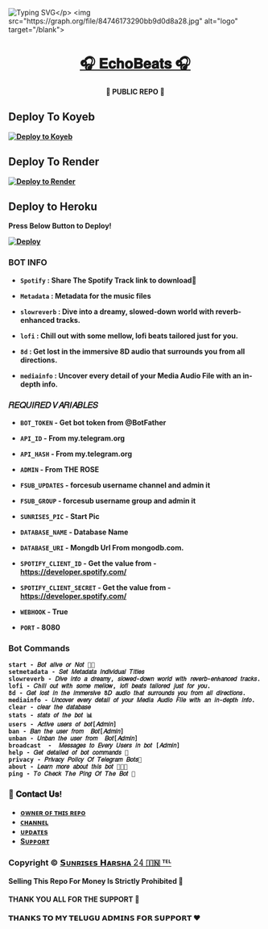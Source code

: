 ![Typing SVG](https://readme-typing-svg.herokuapp.com/?lines=𝐖𝐄𝐋𝐂𝐎𝐌𝐄+𝐓𝐎+🎧+𝐄𝐜𝐡𝐨𝐁𝐞𝐚𝐭𝐬+🎧;𝗖𝗥𝗘𝗔𝗧𝗘𝗗+𝗕𝗬+𝗧𝗘𝗔𝗠+𝐒𝐔𝐍𝐑𝐈𝐒𝐄𝐒+𝐇𝐀𝐑𝐒𝐇𝐀+𝟐𝟒✨!;🎧𝐄𝐜𝐡𝐨𝐁𝐞𝐚𝐭𝐬🎧!)</p>
<img src="https://graph.org/file/84746173290bb9d0d8a28.jpg" alt="logo" target="/blank">

<h1 align="center">
 <b><a href="https://telegram.me/EchoBeats24Bot" target="/blank">🎧 𝐄𝐜𝐡𝐨𝐁𝐞𝐚𝐭𝐬 🎧</a> 
</h1>

<p align="center">🌟 PUBLIC REPO 🌟</p>

## Deploy To Koyeb

[![Deploy to Koyeb](https://www.koyeb.com/static/images/deploy/button.svg)](https://app.koyeb.com/deploy?type=git&repository=github.com/Aluval/EchoBeats&env[BOT_TOKEN]&env[API_ID]&env[API_HASH]&env[FSUB_UPDATES]&env[FSUB_GROUP]&env[WEBHOOK]=True&env[ADMIN]&env[DATABASE_URI]&env[DATABASE_NAME]=Cluster0&env[SUNRISES_PIC]&env[SPOTIFY_CLIENT_ID]&env[SPOTIFY_CLIENT_SECRET]&env[PORT]=8080&run_command=python%20bot.py&branch=SH24BOTS&name=EchoBeats) 

## Deploy To Render

[![Deploy to Render](https://render.com/images/deploy-to-render-button.svg)](https://render.com/deploy?repo=https://github.com/Aluval/EchoBeats)



## Deploy to Heroku

Press Below Button to Deploy!

[![Deploy](https://www.herokucdn.com/deploy/button.svg)](https://heroku.com/deploy?template=https://github.com/Aluval/EchoBeats)

### **BOT INFO**

- `Spotify` : Share The Spotify Track link to download🎼

- `Metadata` : Metadata for the music files

- `slowreverb` : Dive into a dreamy, slowed-down world with reverb-enhanced tracks.

- `lofi` : Chill out with some mellow, lofi beats tailored just for you.

- `8d` : Get lost in the immersive 8D audio that surrounds you from all directions.

- `mediainfo` : Uncover every detail of your Media Audio File with an in-depth info.


###  **𝑅𝐸𝑄𝑈𝐼𝑅𝐸𝐷 𝑉𝐴𝑅𝐼𝐴𝐵𝐿𝐸𝑆** 

* `BOT_TOKEN`  - Get bot token from @BotFather

* `API_ID` - From my.telegram.org 

* `API_HASH` - From my.telegram.org

* `ADMIN` - From THE ROSE

* `FSUB_UPDATES` - forcesub username channel and admin it

* `FSUB_GROUP` - forcesub username group and admin it

* `SUNRISES_PIC` - Start Pic

* `DATABASE_NAME` - Database Name

* `DATABASE_URI` - Mongdb Url From mongodb.com.

* `SPOTIFY_CLIENT_ID` - Get the value from - https://developer.spotify.com/

* `SPOTIFY_CLIENT_SECRET` - Get the value from - https://developer.spotify.com/

* `WEBHOOK` - True

* `PORT` - 8080

### Bot Commands
 ```
start - 𝐵𝑜𝑡 𝑎𝑙𝑖𝑣𝑒 𝑜𝑟 𝑁𝑜𝑡 🚶🏻
setmetadata - 𝑆𝑒𝑡 𝑀𝑒𝑡𝑎𝑑𝑎𝑡𝑎 𝐼𝑛𝑑𝑖𝑣𝑖𝑑𝑢𝑎𝑙 𝑇𝑖𝑡𝑙𝑒𝑠
slowreverb - 𝐷𝑖𝑣𝑒 𝑖𝑛𝑡𝑜 𝑎 𝑑𝑟𝑒𝑎𝑚𝑦, 𝑠𝑙𝑜𝑤𝑒𝑑-𝑑𝑜𝑤𝑛 𝑤𝑜𝑟𝑙𝑑 𝑤𝑖𝑡ℎ 𝑟𝑒𝑣𝑒𝑟𝑏-𝑒𝑛ℎ𝑎𝑛𝑐𝑒𝑑 𝑡𝑟𝑎𝑐𝑘𝑠.
lofi - 𝐶ℎ𝑖𝑙𝑙 𝑜𝑢𝑡 𝑤𝑖𝑡ℎ 𝑠𝑜𝑚𝑒 𝑚𝑒𝑙𝑙𝑜𝑤, 𝑙𝑜𝑓𝑖 𝑏𝑒𝑎𝑡𝑠 𝑡𝑎𝑖𝑙𝑜𝑟𝑒𝑑 𝑗𝑢𝑠𝑡 𝑓𝑜𝑟 𝑦𝑜𝑢.
8d - 𝐺𝑒𝑡 𝑙𝑜𝑠𝑡 𝑖𝑛 𝑡ℎ𝑒 𝑖𝑚𝑚𝑒𝑟𝑠𝑖𝑣𝑒 8𝐷 𝑎𝑢𝑑𝑖𝑜 𝑡ℎ𝑎𝑡 𝑠𝑢𝑟𝑟𝑜𝑢𝑛𝑑𝑠 𝑦𝑜𝑢 𝑓𝑟𝑜𝑚 𝑎𝑙𝑙 𝑑𝑖𝑟𝑒𝑐𝑡𝑖𝑜𝑛𝑠.
mediainfo - 𝑈𝑛𝑐𝑜𝑣𝑒𝑟 𝑒𝑣𝑒𝑟𝑦 𝑑𝑒𝑡𝑎𝑖𝑙 𝑜𝑓 𝑦𝑜𝑢𝑟 𝑀𝑒𝑑𝑖𝑎 𝐴𝑢𝑑𝑖𝑜 𝐹𝑖𝑙𝑒 𝑤𝑖𝑡ℎ 𝑎𝑛 𝑖𝑛-𝑑𝑒𝑝𝑡ℎ 𝑖𝑛𝑓𝑜.
clear - 𝑐𝑙𝑒𝑎𝑟 𝑡ℎ𝑒 𝑑𝑎𝑡𝑎𝑏𝑎𝑠𝑒
stats - 𝑠𝑡𝑎𝑡𝑠 𝑜𝑓 𝑡ℎ𝑒 𝑏𝑜𝑡 📊
users - 𝐴𝑐𝑡𝑖𝑣𝑒 𝑢𝑠𝑒𝑟𝑠 𝑜𝑓 𝑏𝑜𝑡[𝐴𝑑𝑚𝑖𝑛]
ban - 𝐵𝑎𝑛 𝑡ℎ𝑒 𝑢𝑠𝑒𝑟 𝑓𝑟𝑜𝑚  𝐵𝑜𝑡[𝐴𝑑𝑚𝑖𝑛]
unban - 𝑈𝑛𝑏𝑎𝑛 𝑡ℎ𝑒 𝑢𝑠𝑒𝑟 𝑓𝑟𝑜𝑚  𝐵𝑜𝑡[𝐴𝑑𝑚𝑖𝑛]
broadcast  -  𝑀𝑒𝑠𝑠𝑎𝑔𝑒𝑠 𝑡𝑜 𝐸𝑣𝑒𝑟𝑦 𝑈𝑠𝑒𝑟𝑠 𝑖𝑛 𝑏𝑜𝑡 [𝐴𝑑𝑚𝑖𝑛]
help - 𝐺𝑒𝑡 𝑑𝑒𝑡𝑎𝑖𝑙𝑒𝑑 𝑜𝑓 𝑏𝑜𝑡 𝑐𝑜𝑚𝑚𝑎𝑛𝑑𝑠 📝
privacy - 𝑃𝑟𝑖𝑣𝑎𝑐𝑦 𝑃𝑜𝑙𝑖𝑐𝑦 𝑂𝑓 𝑇𝑒𝑙𝑒𝑔𝑟𝑎𝑚 𝐵𝑜𝑡𝑠📄
about - 𝐿𝑒𝑎𝑟𝑛 𝑚𝑜𝑟𝑒 𝑎𝑏𝑜𝑢𝑡 𝑡ℎ𝑖𝑠 𝑏𝑜𝑡 🧑🏻‍💻
ping - 𝑇𝑜 𝐶ℎ𝑒𝑐𝑘 𝑇ℎ𝑒 𝑃𝑖𝑛𝑔 𝑂𝑓 𝑇ℎ𝑒 𝐵𝑜𝑡 📍
 ```

### 🔗 𝐂𝐨𝐧𝐭𝐚𝐜𝐭 𝐔𝐬!
- [ ᴏᴡɴᴇʀ ᴏꜰ ᴛʜɪꜱ ʀᴇᴩᴏ](https://telegram.me/Sunrises_24)
- [ᴄʜᴀɴɴᴇʟ](https://telegram.me/sunriseseditsoffical6)
- [ᴜᴘᴅᴀᴛᴇs](https://telegram.me/Sunrises24BotUpdates)
- [Sᴜᴘᴘᴏʀᴛ](https://telegram.me/Sunrises24BotSupport)
  
### Copyright ©️ [𝗦ᴜɴʀɪ𝘀ᴇ𝘀 𝗛ᴀʀ𝘀ʜᴀ 𝟸𝟺 🇮🇳 ᵀᴱᴸ](https://telegram.me/Sunrises_24)

<b>Selling This Repo For Money Is Strictly Prohibited 🚫</b>

#### THANK YOU ALL FOR THE SUPPORT 💫
#### 𝗧𝗛𝗔𝗡𝗞𝗦 𝗧𝗢 𝗠𝗬 𝗧𝗘𝗟𝗨𝗚𝗨 𝗔𝗗𝗠𝗜𝗡𝗦 𝗙𝗢𝗥 𝗦𝗨𝗣𝗣𝗢𝗥𝗧 ❤️
